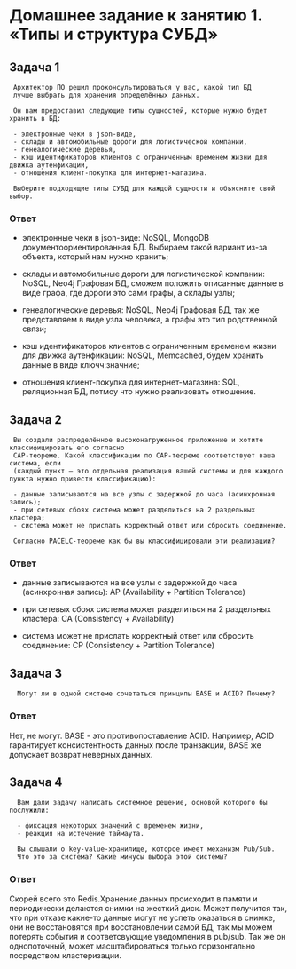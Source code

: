 # Домашнее задание к занятию 1. «Типы и структура СУБД»

## Задача 1

     Архитектор ПО решил проконсультироваться у вас, какой тип БД 
     лучше выбрать для хранения определённых данных.
     
     Он вам предоставил следующие типы сущностей, которые нужно будет хранить в БД:
     
     - электронные чеки в json-виде,
     - склады и автомобильные дороги для логистической компании,
     - генеалогические деревья,
     - кэш идентификаторов клиентов с ограниченным временем жизни для движка аутенфикации,
     - отношения клиент-покупка для интернет-магазина.
     
     Выберите подходящие типы СУБД для каждой сущности и объясните свой выбор.

### Ответ

- электронные чеки в json-виде: NoSQL, MongoDB документоориентированная БД. Выбираем такой вариант из-за объекта, который нам нужно хранить;

- склады и автомобильные дороги для логистической компании: NoSQL, Neo4j Графовая БД, сможем положить описанные данные в виде графа, где дороги это сами графы, а склады узлы;

- генеалогические деревья: NoSQL, Neo4j Графовая БД, так же представляем в виде узла человека, а графы это тип родственной связи;

- кэш идентификаторов клиентов с ограниченным временем жизни для движка аутенфикации: NoSQL, Memcached, будем хранить данные в виде ключч:значние;

- отношения клиент-покупка для интернет-магазина: SQL, реляционная БД, потмоу что нужно реализовать отношение.

## Задача 2

     Вы создали распределённое высоконагруженное приложение и хотите классифицировать его согласно 
     CAP-теореме. Какой классификации по CAP-теореме соответствует ваша система, если 
     (каждый пункт — это отдельная реализация вашей системы и для каждого пункта нужно привести классификацию):
     
     - данные записываются на все узлы с задержкой до часа (асинхронная запись);
     - при сетевых сбоях система может разделиться на 2 раздельных кластера;
     - система может не прислать корректный ответ или сбросить соединение.
     
     Согласно PACELC-теореме как бы вы классифицировали эти реализации?

### Ответ

- данные записываются на все узлы с задержкой до часа (асинхронная запись): AP (Availability + Partition Tolerance)

- при сетевых сбоях система может разделиться на 2 раздельных кластера: CA (Consistency + Availability)

- система может не прислать корректный ответ или сбросить соединение: CP (Consistency + Partition Tolerance)

## Задача 3

      Могут ли в одной системе сочетаться принципы BASE и ACID? Почему?

### Ответ

Нет, не могут. BASE - это противопоставление ACID. Например, ACID гарантирует консистентность данных после транзакции, BASE же допускает возврат неверных данных.

## Задача 4

      Вам дали задачу написать системное решение, основой которого бы послужили:
      
      - фиксация некоторых значений с временем жизни,
      - реакция на истечение таймаута.
      
      Вы слышали о key-value-хранилище, которое имеет механизм Pub/Sub. 
      Что это за система? Какие минусы выбора этой системы?

### Ответ

Скорей всего это Redis.Хранение данных происходит в памяти и периодически делаются снимки на жесткий диск. Может получится так, что при отказе какие-то данные могут не успеть оказаться в снимке, они не восстановятся при восстановлении самой БД, так мы можем потерять события и соответсвующие уведомления в pub/sub. Так же он однопоточный, может масштабироваться только горизонтально посредством кластеризации.